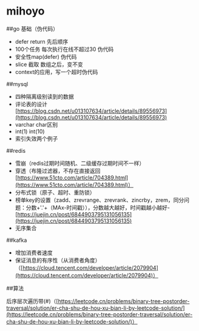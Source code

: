# mihoyo

\##go 基础（伪代码）

* defer return 先后顺序
* 100个任务 每次执行在线不超过30 伪代码
* 安全性map(defer) 伪代码
* slice 截取 数组之后，变不变
* context的应用，写一个超时伪代码

\##mysql

* 四种隔离级别读到的数据
* 评论表的设计[https://blog.csdn.net/u013107634/article/details/89556973](https://blog.csdn.net/u013107634/article/details/89556973)
* varchar char区别
* int(1) int(10)
* 索引失效两个例子

\##redis

* 雪崩（redis过期时间随机、二级缓存过期时间不一样）
* 穿透（布隆过滤器，不存在直接返回[https://www.51cto.com/article/704389.html](https://www.51cto.com/article/704389.html)）
* 分布式锁（原子、超时、重防锁）
* 榜单key的设置（zadd、zrevrange、zrevrank、zincrby，zrem，同分问题：分数+'.'+（MAx-时间戳）），分数越大越好，时间戳越小越好-[https://juejin.cn/post/6844903795131056135](https://juejin.cn/post/6844903795131056135)
* 无序集合

\##kafka

* 增加消费者速度
* 保证消息的有序性（从消费者角度）（[https://cloud.tencent.com/developer/article/2079904](https://cloud.tencent.com/developer/article/2079904)）

\##算法

后序层次遍历带(#)（[https://leetcode.cn/problems/binary-tree-postorder-traversal/solution/er-cha-shu-de-hou-xu-bian-li-by-leetcode-solution/](https://leetcode.cn/problems/binary-tree-postorder-traversal/solution/er-cha-shu-de-hou-xu-bian-li-by-leetcode-solution/)）

